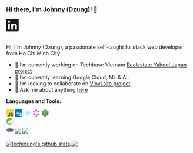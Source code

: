 ### Hi there, I'm [Johnny (Dzung)!](https://lcdung.top) 👋

<a href="https://www.linkedin.com/in/dunglc/">
  <svg aria-hidden="true" class="global-nav__logo" xmlns="http://www.w3.org/2000/svg" width="34" height="34" data-supported-dps="34x34" focusable="false">
        <g transform="scale(.7083)" fill="none" fill-rule="evenodd">
          <rect class="bug-text-color" fill="transparent" x="1" y="1" width="46" height="46" rx="4"></rect>
          <path d="M0 4.01A4.01 4.01 0 014.01 0h39.98A4.01 4.01 0 0148 4.01v39.98A4.01 4.01 0 0143.99 48H4.01A4.01 4.01 0 010 43.99V4.01zM19 18.3h6.5v3.266C26.437 19.688 28.838 18 32.445 18 39.359 18 41 21.738 41 28.597V41.3h-7V30.159c0-3.906-.937-6.109-3.32-6.109-3.305 0-4.68 2.375-4.68 6.109V41.3h-7v-23zM7 41h7V18H7v23zm8-30.5a4.5 4.5 0 11-9 0 4.5 4.5 0 019 0z" class="background" fill="currentColor"></path>
        </g>
      </svg>
</a>

<br />
<br />

Hi, I'm Johnny (Dzung), a passionate self-taught fullstack web developer from Ho Chi Minh City.

- 🔭 I’m currently working on Techbase Vietnam [Realestate Yahoo! Japan project](https://realestate.yahoo.co.jp/)
- 🌱 I’m currently learning Google Cloud, ML & AI.
- 👯 I’m looking to collaborate on [Viovi.site project](https://viovi.site)
- 💬 Ask me about anything [here](https://github.com/lechidung/me/issues)

**Languages and Tools:**  

<code><img height="20" src="https://raw.githubusercontent.com/github/explore/80688e429a7d4ef2fca1e82350fe8e3517d3494d/topics/javascript/javascript.png"></code>
<code><img height="20" src="https://raw.githubusercontent.com/github/explore/80688e429a7d4ef2fca1e82350fe8e3517d3494d/topics/typescript/typescript.png"></code>
<code><img height="20" src="https://raw.githubusercontent.com/github/explore/80688e429a7d4ef2fca1e82350fe8e3517d3494d/topics/react/react.png"></code>
<code><img height="20" src="https://raw.githubusercontent.com/github/explore/5c058a388828bb5fde0bcafd4bc867b5bb3f26f3/topics/graphql/graphql.png"></code>
<code><img height="20" src="https://raw.githubusercontent.com/github/explore/80688e429a7d4ef2fca1e82350fe8e3517d3494d/topics/nodejs/nodejs.png"></code>  
<code><img height="20" src="https://raw.githubusercontent.com/github/explore/80688e429a7d4ef2fca1e82350fe8e3517d3494d/topics/spring-boot/spring-boot.png"></code>    
<code><img height="20" src="https://raw.githubusercontent.com/github/explore/ccc16358ac4530c6a69b1b80c7223cd2744dea83/topics/php/php.png"></code>
<code><img height="20" src="https://github.com/yahoo/athenz/raw/master/docs/images/athenz-logo.png"></code>
<code><img height="20" src="https://github.com/apache/pulsar/blob/master/site2/website/static/img/pulsar.svg"></code>

<a href="https://github.com/lechidung/github-readme-stats">
  <img align="center" src="https://github-readme-stats.vercel.app/api?username=lechidung&show_icons=true&include_all_commits=true&theme=monokai" alt="lechidung's github stats" />
</a>
<a href="https://github.com/anuraghazra/github-readme-stats">
  <img align="center" src="https://github-readme-stats.vercel.app/api/top-langs/?username=lechidung&layout=compact&theme=monokai" />
</a>

